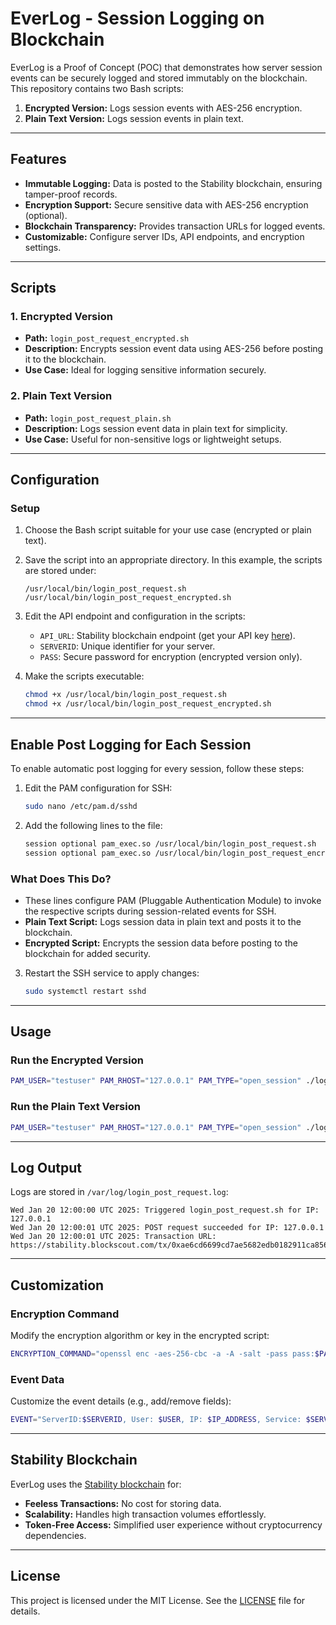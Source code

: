 # **EverLog - Session Logging on Blockchain**

EverLog is a Proof of Concept (POC) that demonstrates how server session events can be securely logged and stored immutably on the blockchain. This repository contains two Bash scripts:

1. **Encrypted Version:** Logs session events with AES-256 encryption.
2. **Plain Text Version:** Logs session events in plain text.

---

## **Features**

- **Immutable Logging:** Data is posted to the Stability blockchain, ensuring tamper-proof records.
- **Encryption Support:** Secure sensitive data with AES-256 encryption (optional).
- **Blockchain Transparency:** Provides transaction URLs for logged events.
- **Customizable:** Configure server IDs, API endpoints, and encryption settings.

---

## **Scripts**

### **1. Encrypted Version**
- **Path:** `login_post_request_encrypted.sh`
- **Description:** Encrypts session event data using AES-256 before posting it to the blockchain.
- **Use Case:** Ideal for logging sensitive information securely.

### **2. Plain Text Version**
- **Path:** `login_post_request_plain.sh`
- **Description:** Logs session event data in plain text for simplicity.
- **Use Case:** Useful for non-sensitive logs or lightweight setups.

---

## **Configuration**

### **Setup**

1. Choose the Bash script suitable for your use case (encrypted or plain text).

2. Save the script into an appropriate directory. In this example, the scripts are stored under:
   ```
   /usr/local/bin/login_post_request.sh
   /usr/local/bin/login_post_request_encrypted.sh
   ```

3. Edit the API endpoint and configuration in the scripts:
   - `API_URL`: Stability blockchain endpoint (get your API key [here](https://portal.stabilityprotocol.com/keys)).
   - `SERVERID`: Unique identifier for your server.
   - `PASS`: Secure password for encryption (encrypted version only).

4. Make the scripts executable:
   ```bash
   chmod +x /usr/local/bin/login_post_request.sh
   chmod +x /usr/local/bin/login_post_request_encrypted.sh
   ```

---

## **Enable Post Logging for Each Session**

To enable automatic post logging for every session, follow these steps:

1. Edit the PAM configuration for SSH:
   ```bash
   sudo nano /etc/pam.d/sshd
   ```

2. Add the following lines to the file:
   ```bash
   session optional pam_exec.so /usr/local/bin/login_post_request.sh
   session optional pam_exec.so /usr/local/bin/login_post_request_encrypted.sh
   ```

### **What Does This Do?**
- These lines configure PAM (Pluggable Authentication Module) to invoke the respective scripts during session-related events for SSH.
- **Plain Text Script:** Logs session data in plain text and posts it to the blockchain.
- **Encrypted Script:** Encrypts the session data before posting to the blockchain for added security.

3. Restart the SSH service to apply changes:
   ```bash
   sudo systemctl restart sshd
   ```

---

## **Usage**

### **Run the Encrypted Version**
```bash
PAM_USER="testuser" PAM_RHOST="127.0.0.1" PAM_TYPE="open_session" ./login_post_request_encrypted.sh
```

### **Run the Plain Text Version**
```bash
PAM_USER="testuser" PAM_RHOST="127.0.0.1" PAM_TYPE="open_session" ./login_post_request_plain.sh
```

---

## **Log Output**

Logs are stored in `/var/log/login_post_request.log`:

```
Wed Jan 20 12:00:00 UTC 2025: Triggered login_post_request.sh for IP: 127.0.0.1
Wed Jan 20 12:00:01 UTC 2025: POST request succeeded for IP: 127.0.0.1
Wed Jan 20 12:00:01 UTC 2025: Transaction URL: https://stability.blockscout.com/tx/0xae6cd6699cd7ae5682edb0182911ca856432a9dcde4bfa909faa01bd74c24dc0
```

---

## **Customization**

### **Encryption Command**
Modify the encryption algorithm or key in the encrypted script:
```bash
ENCRYPTION_COMMAND="openssl enc -aes-256-cbc -a -A -salt -pass pass:$PASS"
```

### **Event Data**
Customize the event details (e.g., add/remove fields):
```bash
EVENT="ServerID:$SERVERID, User: $USER, IP: $IP_ADDRESS, Service: $SERVICE, Timestamp: $TIMESTAMP, SessionType: $SESSION_TYPE"
```

---

## **Stability Blockchain**

EverLog uses the [Stability blockchain](https://stabilityprotocol.com) for:

- **Feeless Transactions:** No cost for storing data.
- **Scalability:** Handles high transaction volumes effortlessly.
- **Token-Free Access:** Simplified user experience without cryptocurrency dependencies.

---

## **License**

This project is licensed under the MIT License. See the [LICENSE](LICENSE) file for details.
